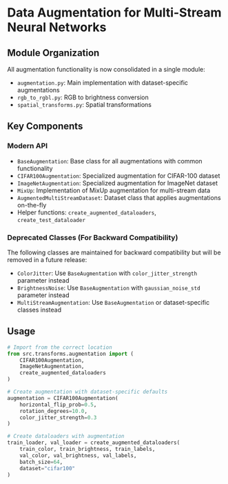 # Data Augmentation for Multi-Stream Neural Networks

## Module Organization

All augmentation functionality is now consolidated in a single module:

- `augmentation.py`: Main implementation with dataset-specific augmentations
- `rgb_to_rgbl.py`: RGB to brightness conversion
- `spatial_transforms.py`: Spatial transformations

## Key Components

### Modern API

- `BaseAugmentation`: Base class for all augmentations with common functionality
- `CIFAR100Augmentation`: Specialized augmentation for CIFAR-100 dataset
- `ImageNetAugmentation`: Specialized augmentation for ImageNet dataset
- `MixUp`: Implementation of MixUp augmentation for multi-stream data
- `AugmentedMultiStreamDataset`: Dataset class that applies augmentations on-the-fly
- Helper functions: `create_augmented_dataloaders`, `create_test_dataloader`

### Deprecated Classes (For Backward Compatibility)

The following classes are maintained for backward compatibility but will be removed in a future release:

- `ColorJitter`: Use `BaseAugmentation` with `color_jitter_strength` parameter instead
- `BrightnessNoise`: Use `BaseAugmentation` with `gaussian_noise_std` parameter instead
- `MultiStreamAugmentation`: Use `BaseAugmentation` or dataset-specific classes instead

## Usage

```python
# Import from the correct location
from src.transforms.augmentation import (
    CIFAR100Augmentation,
    ImageNetAugmentation,
    create_augmented_dataloaders
)

# Create augmentation with dataset-specific defaults
augmentation = CIFAR100Augmentation(
    horizontal_flip_prob=0.5,
    rotation_degrees=10.0,
    color_jitter_strength=0.3
)

# Create dataloaders with augmentation
train_loader, val_loader = create_augmented_dataloaders(
    train_color, train_brightness, train_labels,
    val_color, val_brightness, val_labels,
    batch_size=64,
    dataset="cifar100"
)
```
